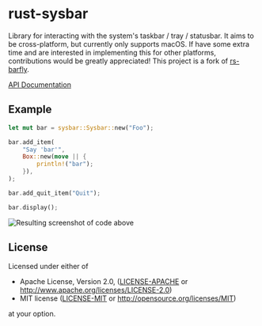 # rust-sysbar

Library for interacting with the system's taskbar / tray / statusbar. It aims to be cross-platform, but currently only supports macOS. If have some extra time and are interested in implementing this for other platforms, contributions would be greatly appreciated! This project is a fork of [rs-barfly](https://github.com/jmquigs/rs-barfly).

[API Documentation](https://docs.rs/crate/sysbar/)

## Example

```rust
let mut bar = sysbar::Sysbar::new("Foo");

bar.add_item(
    "Say 'bar'",
    Box::new(move || {
        println!("bar");
    }),
);

bar.add_quit_item("Quit");

bar.display();
```

![Resulting screenshot of code above](http://i.imgur.com/mEI6Mxy.png)

## License

Licensed under either of

 * Apache License, Version 2.0, ([LICENSE-APACHE](LICENSE-APACHE) or http://www.apache.org/licenses/LICENSE-2.0)
 * MIT license ([LICENSE-MIT](LICENSE-MIT) or http://opensource.org/licenses/MIT)

at your option.
